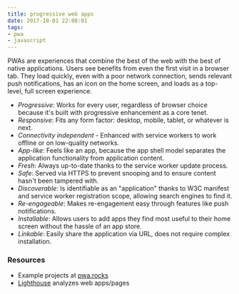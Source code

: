 ```yaml
---
title: progressive web apps
date: 2017-10-01 22:08:01
tags: 
- pwa
- javascript
---
```


PWAs are experiences that combine the best of the web with the best of native applications.  Users see benefits from even the first visit in a browser tab.  They load quickly, even with a poor network connection, sends relevant push notifications, has an icon on the home screen, and loads as a top-level, full screen experience.

- *Progressive*: Works for every user, regardless of browser choice because it's built with progressive enhancement as a core tenet.
- *Responsive*: Fits any form factor: desktop, mobile, tablet, or whatever is next.
- *Connectivity independent* - Enhanced with service workers to work offline or on low-quality networks.
- *App-like*: Feels like an app, because the app shell model separates the application functionality from application content.
- *Fresh*: Always up-to-date thanks to the service worker update process.
- *Safe*: Served via HTTPS to prevent snooping and to ensure content hasn't been tampered with.
- *Discoverable*: Is identifiable as an "application" thanks to W3C manifest and service worker registration scope, allowing search engines to find it.
- *Re-engageable*: Makes re-engagement easy through features like push notifications.
- *Installable*: Allows users to add apps they find most useful to their home screen without the hassle of an app store.
- *Linkable*: Easily share the application via URL, does not require complex installation.


### Resources
- Example projects at [pwa.rocks](https://pwa.rocks/)
- [Lighthouse](https://developers.google.com/web/tools/lighthouse/) analyzes web apps/pages